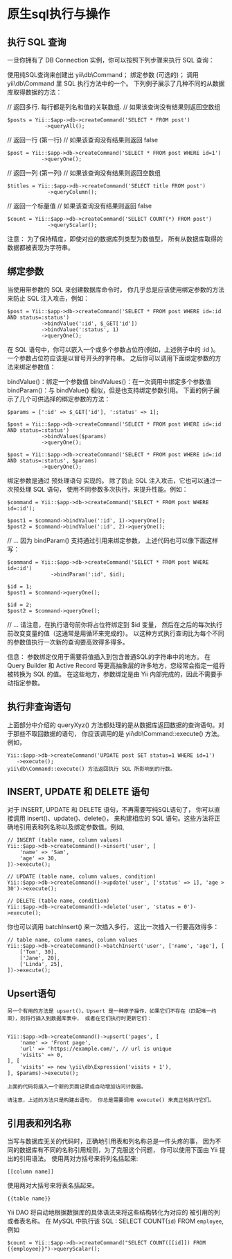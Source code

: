 
# 原生sql执行与操作

##   执行 SQL 查询
一旦你拥有了 DB Connection 实例，你可以按照下列步骤来执行 SQL 查询：

使用纯SQL查询来创建出 yii\db\Command；
绑定参数 (可选的)；
调用 yii\db\Command 里 SQL 执行方法中的一个。
下列例子展示了几种不同的从数据库取得数据的方法：

// 返回多行. 每行都是列名和值的关联数组.
// 如果该查询没有结果则返回空数组
```
$posts = Yii::$app->db->createCommand('SELECT * FROM post')
            ->queryAll();
```
// 返回一行 (第一行)
// 如果该查询没有结果则返回 false
```
$post = Yii::$app->db->createCommand('SELECT * FROM post WHERE id=1')
           ->queryOne();
```
// 返回一列 (第一列)
// 如果该查询没有结果则返回空数组
```
$titles = Yii::$app->db->createCommand('SELECT title FROM post')
             ->queryColumn();
```
// 返回一个标量值
// 如果该查询没有结果则返回 false
```
$count = Yii::$app->db->createCommand('SELECT COUNT(*) FROM post')
             ->queryScalar();
```
注意： 为了保持精度，即使对应的数据库列类型为数值型， 所有从数据库取得的数据都被表现为字符串。



##   绑定参数
当使用带参数的 SQL 来创建数据库命令时， 你几乎总是应该使用绑定参数的方法来防止 SQL 注入攻击，例如：
```
$post = Yii::$app->db->createCommand('SELECT * FROM post WHERE id=:id AND status=:status')
           ->bindValue(':id', $_GET['id'])
           ->bindValue(':status', 1)
           ->queryOne();
```
在 SQL 语句中，你可以嵌入一个或多个参数占位符(例如，上述例子中的 :id )。 一个参数占位符应该是以冒号开头的字符串。 之后你可以调用下面绑定参数的方法来绑定参数值：

bindValue()：绑定一个参数值
bindValues()：在一次调用中绑定多个参数值
bindParam()：与 bindValue() 相似，但是也支持绑定参数引用。
下面的例子展示了几个可供选择的绑定参数的方法：
```
$params = [':id' => $_GET['id'], ':status' => 1];

$post = Yii::$app->db->createCommand('SELECT * FROM post WHERE id=:id AND status=:status')
           ->bindValues($params)
           ->queryOne();
           
$post = Yii::$app->db->createCommand('SELECT * FROM post WHERE id=:id AND status=:status', $params)
           ->queryOne();
```
绑定参数是通过 预处理语句 实现的。 除了防止 SQL 注入攻击，它也可以通过一次预处理 SQL 语句， 使用不同参数多次执行，来提升性能。例如：
```
$command = Yii::$app->db->createCommand('SELECT * FROM post WHERE id=:id');

$post1 = $command->bindValue(':id', 1)->queryOne();
$post2 = $command->bindValue(':id', 2)->queryOne();
```
// ...
因为 bindParam() 支持通过引用来绑定参数， 上述代码也可以像下面这样写：
```
$command = Yii::$app->db->createCommand('SELECT * FROM post WHERE id=:id')
              ->bindParam(':id', $id);

$id = 1;
$post1 = $command->queryOne();

$id = 2;
$post2 = $command->queryOne();
```
// ...
请注意，在执行语句前你将占位符绑定到 $id 变量， 然后在之后的每次执行前改变变量的值（这通常是用循环来完成的）。 以这种方式执行查询比为每个不同的参数值执行一次新的查询要高效得多得多。

信息： 参数绑定仅用于需要将值插入到包含普通SQL的字符串中的地方。 在 Query Builder 和 Active Record 等更高抽象层的许多地方，您经常会指定一组将被转换为 SQL 的值。 在这些地方，参数绑定是由 Yii 内部完成的，因此不需要手动指定参数。



##   执行非查询语句
上面部分中介绍的 queryXyz() 方法都处理的是从数据库返回数据的查询语句。对于那些不取回数据的语句， 你应该调用的是 yii\db\Command::execute() 方法。例如，
```
Yii::$app->db->createCommand('UPDATE post SET status=1 WHERE id=1')
   ->execute();
yii\db\Command::execute() 方法返回执行 SQL 所影响到的行数。
```



##   INSERT, UPDATE 和 DELETE 语句

对于 INSERT, UPDATE 和 DELETE 语句，不再需要写纯SQL语句了， 你可以直接调用 insert()、update()、delete()， 来构建相应的 SQL 语句。这些方法将正确地引用表和列名称以及绑定参数值。例如,

```
// INSERT (table name, column values)
Yii::$app->db->createCommand()->insert('user', [
    'name' => 'Sam',
    'age' => 30,
])->execute();

// UPDATE (table name, column values, condition)
Yii::$app->db->createCommand()->update('user', ['status' => 1], 'age > 30')->execute();

// DELETE (table name, condition)
Yii::$app->db->createCommand()->delete('user', 'status = 0')->execute();
```
你也可以调用 batchInsert() 来一次插入多行， 这比一次插入一行要高效得多：
```
// table name, column names, column values
Yii::$app->db->createCommand()->batchInsert('user', ['name', 'age'], [
    ['Tom', 30],
    ['Jane', 20],
    ['Linda', 25],
])->execute();
```



##   Upsert语句

    另一个有用的方法是 upsert()。Upsert 是一种原子操作，如果它们不存在（匹配唯一约束），则将行插入到数据库表中， 或者在它们执行时更新它们：

```

Yii::$app->db->createCommand()->upsert('pages', [
    'name' => 'Front page',
    'url' => 'https://example.com/', // url is unique
    'visits' => 0,
], [
    'visits' => new \yii\db\Expression('visits + 1'),
], $params)->execute();

```


    上面的代码将插入一个新的页面记录或自动增加访问计数器。

    请注意，上述的方法只是构建出语句， 你总是需要调用 execute() 来真正地执行它们。


    


## 引用表和列名称
当写与数据库无关的代码时，正确地引用表和列名称总是一件头疼的事， 因为不同的数据库有不同的名称引用规则，为了克服这个问题， 你可以使用下面由 Yii 提出的引用语法。
使用两对方括号来将列名括起来:
```
[[column name]]

```

使用两对大括号来将表名括起来。
```
{{table name}}

```
Yii DAO 将自动地根据数据库的具体语法来将这些结构转化为对应的 被引用的列或者表名称。 在 MySQL 中执行该 SQL : SELECT COUNT(`id`) FROM `employee`,例如

```
$count = Yii::$app->db->createCommand("SELECT COUNT([[id]]) FROM {{employee}}")->queryScalar();

```
